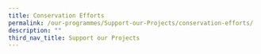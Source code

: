```yaml
---
title: Conservation Efforts
permalink: /our-programmes/Support-our-Projects/conservation-efforts/
description: ""
third_nav_title: Support our Projects
---
```

